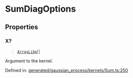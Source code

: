 # SumDiagOptions

## Properties

### X?

> [`ArrayLike`](../types/ArrayLike.md)[]

Argument to the kernel.

Defined in:  [generated/gaussian\_process/kernels/Sum.ts:250](https://github.com/transitive-bullshit/scikit-learn-ts/blob/b59c1ff/packages/sklearn/src/generated/gaussian_process/kernels/Sum.ts#L250)
